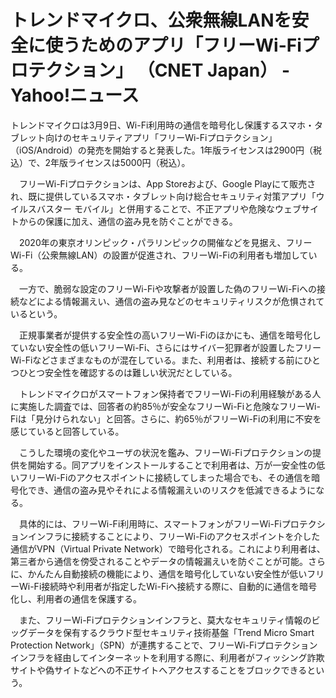 # トレンドマイクロ、公衆無線LANを安全に使うためのアプリ「フリーWi-Fiプロテクション」 （CNET Japan） - Yahoo!ニュース

トレンドマイクロは3月9日、Wi-Fi利用時の通信を暗号化し保護するスマホ・タブレット向けのセキュリティアプリ「フリーWi-Fiプロテクション」（iOS/Android）の発売を開始すると発表した。1年版ライセンスは2900円（税込）で、2年版ライセンスは5000円（税込）。

　フリーWi-Fiプロテクションは、App Storeおよび、Google Playにて販売され、既に提供しているスマホ・タブレット向け総合セキュリティ対策アプリ「ウイルスバスター モバイル」と併用することで、不正アプリや危険なウェブサイトからの保護に加え、通信の盗み見を防ぐことができる。

　2020年の東京オリンピック・パラリンピックの開催などを見据え、フリーWi-Fi（公衆無線LAN）の設置が促進され、フリーWi-Fiの利用者も増加している。

　一方で、脆弱な設定のフリーWi-Fiや攻撃者が設置した偽のフリーWi-Fiへの接続などによる情報漏えい、通信の盗み見などのセキュリティリスクが危惧されているという。

　正規事業者が提供する安全性の高いフリーWi-Fiのほかにも、通信を暗号化していない安全性の低いフリーWi-Fi、さらにはサイバー犯罪者が設置したフリーWi-Fiなどさまざまなものが混在している。また、利用者は、接続する前にひとつひとつ安全性を確認するのは難しい状況だとしている。

　トレンドマイクロがスマートフォン保持者でフリーWi-Fiの利用経験がある人に実施した調査では、回答者の約85％が安全なフリーWi-Fiと危険なフリーWi-Fiは「見分けられない」と回答。さらに、約65％がフリーWi-Fiの利用に不安を感じていると回答している。

　こうした環境の変化やユーザの状況を鑑み、フリーWi-Fiプロテクションの提供を開始する。同アプリをインストールすることで利用者は、万が一安全性の低いフリーWi-Fiのアクセスポイントに接続してしまった場合でも、その通信を暗号化でき、通信の盗み見やそれによる情報漏えいのリスクを低減できるようになる。

　具体的には、フリーWi-Fi利用時に、スマートフォンがフリーWi-Fiプロテクションインフラに接続することにより、フリーWi-Fiのアクセスポイントを介した通信がVPN（Virtual Private Network）で暗号化される。これにより利用者は、第三者から通信を傍受されることやデータの情報漏えいを防ぐことが可能。さらに、かんたん自動接続の機能により、通信を暗号化していない安全性が低いフリーWi-Fi接続時や利用者が指定したWi-Fiへ接続する際に、自動的に通信を暗号化し、利用者の通信を保護する。

　また、フリーWi-Fiプロテクションインフラと、莫大なセキュリティ情報のビッグデータを保有するクラウド型セキュリティ技術基盤「Trend Micro Smart Protection Network」（SPN）が連携することで、フリーWi-Fiプロテクションインフラを経由してインターネットを利用する際に、利用者がフィッシング詐欺サイトや偽サイトなどへの不正サイトへアクセスすることをブロックできるという。
